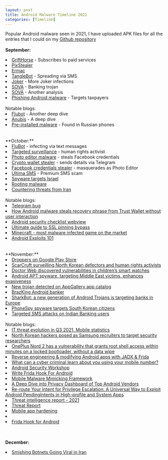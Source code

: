 ```yaml
---
layout: post
title: Android Malware Timeline 2021
categories: [Timeline]
---
```

Popular Android malware seen in 2021, I have uploaded APK files for all the entries that I could on my <a href="https://github.com/sk3ptre/AndroidMalware_2021">Github repository</a>
<br><br>
**September:**

<li><a href="https://blog.zimperium.com/grifthorse-android-trojan-steals-millions-from-over-10-million-victims-globally/">GriftHorse</a> - Subscribes to paid services</li>
<li><a href="https://research.checkpoint.com/2021/pixstealer-a-new-wave-of-android-banking-trojans-abusing-accessibility-services/">PixStealer</a></li>
<li><a href="https://www.threatfabric.com/blogs/ermac-another-cerberus-reborn.html">Ermac</a></li>
<li><a href="https://www.proofpoint.com/us/blog/threat-insight/mobile-malware-tanglebot-untangled">TangleBot</a> - Spreading via SMS</li>
<li><a href="https://labs.k7computing.com/index.php/joker-unleashes-itself-again-on-google-play-store/">Joker</a> - More Joker infections</li>
<li><a href="https://www.threatfabric.com/blogs/sova-new-trojan-with-fowl-intentions.html">SOVA</a> - Banking trojan</li>
<li><a href="https://blog.cyble.com/2021/09/14/deep-dive-analysis-of-s-o-v-a-android-banking-trojan/">SOVA</a> - Another analysis</li>
<li><a href="https://www.mcafee.com/blogs/other-blogs/mcafee-labs/phishing-android-malware-targets-taxpayers-in-india">Phishing Android malware</a> - Targets taxpayers</li>
<br>
Notable blogs:
<li><a href="https://www.telekom.com/en/blog/group/article/flubot-under-the-microscope-636368">Flubot</a> - Another deep dive</li>
<li><a href="https://0x1c3n.tech/anubis-android-malware-analysis">Anubis</a> - A deep dive</li>
<li><a href="https://habr.com/ru/post/575626/">Pre-installed malware</a> - Found in Russian phones</li>
<br><br>
**October:**

<li><a href="https://www.cert.govt.nz/individuals/news-and-events/parcel-delivery-text-message-infecting-android-phones/">FluBot</a> - infecting via text messages</li>
<li><a href="https://www.amnesty.org/en/documents/afr57/4756/2021/en/">Targeted surveillance</a> - human rights activist</li>
<li><a href="https://twitter.com/sh1shk0va/status/1447540805275635723">Photo editor malware</a> - steals Facebook credentials</li>
<li><a href="https://twitter.com/alberto__segura/status/1448170494210068486">Crypto wallet stealer</a> - sends details via Telegram</li>
<li><a href="https://www.bleepingcomputer.com/news/security/photo-editor-android-app-still-sitting-on-google-play-store-is-malware/">Facebook credentials stealer</a> - masquerades as Photo Editor</li>
<li><a href="https://blog.avast.com/premium-sms-scam-apps-on-play-store-avast">Ultima SMS</a> - Premium SMS scam</li>
<li><a href="https://www.bleepingcomputer.com/news/security/android-spyware-apps-target-israel-in-three-year-long-campaign/">Spyware targets Israel</a></li>
<li><a href="https://blog.lookout.com/lookout-discovers-global-rooting-malware-campaign">Rooting malware</a></li>
<li><a href="https://blog.google/threat-analysis-group/countering-threats-iran/">Countering threats from Iran</a></li>

<br>
Notable blogs:
<li><a href="https://arstechnica.com/information-technology/2021/10/researcher-refuses-telegrams-bounty-award-discloses-auto-delete-bug/">Telegram bug</a></li>
<li><a href="https://www.youtube.com/watch?v=cI9GbhspMYY">How Android malware steals recovery phrase from Trust Wallet without user interaction</a></li>
<li><a href="https://blog.oversecured.com/Android-security-checklist-webview/">Android security checklist webview</a></li>
<li><a href="https://redhuntlabs.com/wp-content/uploads/2021/10/Ultimate-Guide-to-SSL-Pinning-Bypass-RedHunt-Labs-Attack-Surface-Management.pdf">Ultimate guide to SSL pinning bypass</a></li>
<li><a href="https://atlasvpn.com/blog/minecraft-most-malware-infected-game-on-the-market-with-228k-users-affected">Minecraft - most malware infected game on the market </a></li>
<li><a href="https://www.youtube.com/watch?v=squuwVQiPgg">Android Exploits 101</a></li>
<br><br>
**November:**

<li><a href="https://threatfabric.com/blogs/deceive-the-heavens-to-cross-the-sea.html">Droppers on Google Play Store</a></li>
<li><a href="https://securelist.com/scarcruft-surveilling-north-korean-defectors-and-human-rights-activists/105074/">ScarCruft surveilling North Korean defectors and human rights activists</a></li>
<li><a href="https://news.drweb.com/show/?i=14350&lng=en&c=5">Doctor Web discovered vulnerabilities in children’s smart watches</a></li>
<li><a href="https://news.sophos.com/en-us/2021/11/23/android-apt-spyware-targeting-middle-east-victims-improves-its-capabilities/">Android APT spyware, targeting Middle East victims, enhances evasiveness</a></li>
<li><a href="https://news.drweb.com/show/?i=14360&lng=en&c=5">New trojan detected on AppGallery app catalog</a></li>
<li><a href="https://securityintelligence.com/posts/brazking-android-malware-upgraded-targeting-brazilian-banks/">BrazKing Android banker</a></li>
<li><a href="https://www.cleafy.com/cleafy-labs/sharkbot-a-new-generation-of-android-trojan-is-targeting-banks-in-europe">SharkBot: a new generation of Android Trojans is targeting banks in Europe</a></li>
<li><a href="https://blog.zimperium.com/phonespy-the-app-based-cyberattack-snooping-south-korean-citizens/">PhoneSpy spyware targets South Korean citizens</a></li>
<li><a href="https://labs.k7computing.com/index.php/targeted-smishing-attacks-on-indian-banking-users/">Targeted SMS attacks on Indian Banking users</a></li>

<br>
Notable blogs:
<li><a href="https://securelist.com/it-threat-evolution-in-q3-2021-mobile-statistics/105020/">IT threat evolution in Q3 2021. Mobile statistics</a></li>
<li><a href="https://therecord.media/north-korean-hackers-posed-as-samsung-recruiters-to-target-security-researchers/">North Korean hackers posed as Samsung recruiters to target security researchers</a></li>
<li><a href="https://www.xda-developers.com/oneplus-nord-2-vulnerability-root-shell/">OnePlus Nord 2 has a vulnerability that grants root shell access within minutes on a locked bootloader, without a data wipe</a></li>
<li><a href="https://httptoolkit.tech/blog/android-reverse-engineering/">Reverse engineering & modifying Android apps with JADX & Frida</a></li>
<li><a href="https://www.proofpoint.com/us/blog/email-and-cloud-threats/what-can-cyber-criminal-learn-about-you-using-your-mobile-number">What can a cyber criminal learn about you using your mobile number?</a></li>
<li><a href="https://valsamaras.medium.com/android-security-workshop-5eadeb50fba">Android Security Workshop</a></li>
<li><a href="https://github.com/cyberheartmi9/Frida-Guide/blob/main/Frida%20Guide/Frida%20Guide.md">Write Frida Hook For Android</a></li>
<li><a href="https://maxkersten.nl/wp-content/uploads/2021/11/BHEU21_m3.pdf">Mobile Malware Mimicking
Framework</a></li>
<li><a href="https://www.blackhat.com/eu-21/briefings/schedule/index.html#a-deep-dive-into-privacy-dashboard-of-top-android-vendors-24791">A Deep Dive into Privacy Dashboard of Top Android Vendors</a></li>
<li><a href="https://www.blackhat.com/eu-21/briefings/schedule/index.html#re-route-your-intent-for-privilege-escalation-a-universal-way-to-exploit-android-pendingintents-in-high-profile-and-system-apps-24340">Re-route Your Intent for Privilege Escalation: A Universal Way to Exploit Android PendingIntents in High-profile and System Apps</a></li>
<li><a href="https://onestore.nokia.com/asset/210870">Threat intelligence report - 2021</a></li>
<li><a href="https://www.sophos.com/en-us/medialibrary/pdfs/technical-papers/sophos-2022-threat-report.pdf">Threat Report</a></li>
<li><a href="https://github.com/su-vikas/Presentations/blob/main/Sincon2021.MobileAppHardeningRE.pdf">Mobile app hardening</a></li>
<li><a href="https://blog.oversecured.com/Android-security-checklist-webview/"></a></li>
<li><a href="https://github.com/cyberheartmi9/Frida-Guide/blob/main/Frida%20Guide/Frida%20Guide.md">Frida Hook for Android</a></li>

<br><br>
**December:**
<li><a href="https://research.checkpoint.com/2021/smishing-botnets-going-viral-in-iran/">Smishing Botnets Going Viral in Iran</a></li>

<br><br><br>
